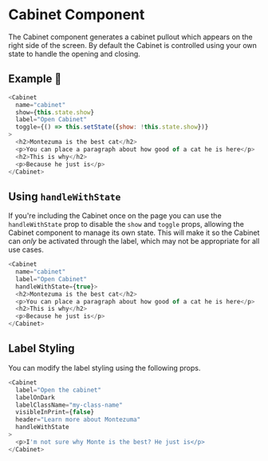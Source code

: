 # Cabinet Component

The Cabinet component generates a cabinet pullout which appears on the right side of the screen. By default the Cabinet is controlled using your own state to handle the opening and closing.

## Example 🚀

```javascript
<Cabinet
  name="cabinet"
  show={this.state.show}
  label="Open Cabinet"
  toggle={() => this.setState({show: !this.state.show})}
>
  <h2>Montezuma is the best cat</h2>
  <p>You can place a paragraph about how good of a cat he is here</p>
  <h2>This is why</h2>
  <p>Because he just is</p>
</Cabinet>
```

## Using `handleWithState`

If you're including the Cabinet once on the page you can use the `handleWithState` prop to disable the `show` and `toggle` props, allowing the Cabinet component to manage its own state. This will make it so the Cabinet can _only_ be activated through the label, which may not be appropriate for all use cases.

```javascript
<Cabinet 
  name="cabinet" 
  label="Open Cabinet"
  handleWithState={true}>
  <h2>Montezuma is the best cat</h2>
  <p>You can place a paragraph about how good of a cat he is here</p>
  <h2>This is why</h2>
  <p>Because he just is</p>
</Cabinet>
```

## Label Styling

You can modify the label styling using the following props.

```javascript
<Cabinet
  label="Open the cabinet"
  labelOnDark
  labelClassName="my-class-name"
  visibleInPrint={false}
  header="Learn more about Montezuma"
  handleWithState
>
  <p>I'm not sure why Monte is the best? He just is</p>
</Cabinet>
```
